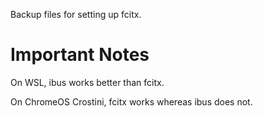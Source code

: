 Backup files for setting up fcitx.

# Important Notes

On WSL, ibus works better than fcitx.

On ChromeOS Crostini, fcitx works whereas ibus does not.
